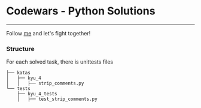 # Codewars - Python Solutions
___
Follow [me](https://www.codewars.com/users/krbtsv) and let's fight together!
### Structure
For each solved task, there is unittests files
```
├── katas
│   ├── kyu_4
│   │   ├── strip_comments.py
└── tests
    ├── kyu_4_tests
    │   ├── test_strip_comments.py
```
